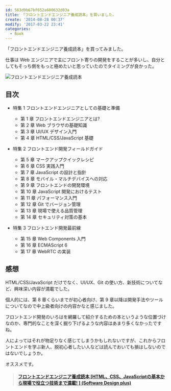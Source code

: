 ```yaml
---
id: 563d9b67bf652a600632d03a
title: 「フロントエンドエンジニア養成読本」を買いました。
create: '2014-08-28 00:37'
modify: '2017-03-22 23:41'
categories:
  - Book
---
```


「フロントエンドエンジニア養成読本」を買ってみました。

仕事は Web エンジニアで主にフロント寄りの開発をすることが多いし、自分としてもそっち側をもっと極めたいと思っていたのでタイミングが良かった。

![フロントエンドエンジニア養成読本](/images/2014/08/28/0001.png)

## 目次

- 特集 1 フロントエンドエンジニアとしての基礎と準備

  - 第 1 章 フロントエンドエンジニアとは?
  - 第 2 章 Web ブラウザの基礎知識
  - 第 3 章 UI/UX デザイン入門
  - 第 4 章 HTML/CSS/JavaScript 基礎

- 特集 2 フロントエンド開発フィールドガイド

  - 第 5 章 マークアップクイックレシピ
  - 第 6 章 CSS 実践入門
  - 第 7 章 JavaScript の設計と指針
  - 第 8 章 モバイル・マルチデバイスへの対応
  - 第 9 章 フロントエンドの開発環境
  - 第 10 章 JavaScript 開発におけるテスト
  - 第 11 章 パフォーマンス入門
  - 第 12 章 Git でバージョン管理
  - 第 13 章 現場で使える品質管理
  - 第 14 章 セキュリティ対策の基本

- 特集 3 フロントエンド開発最前線
  - 第 15 章 Web Components 入門
  - 第 16 章 ECMAScript 6
  - 第 17 章 WebRTC の実装

<!-- more -->

## 感想

HTML/CSS/JavaScript だけでなく、UI/UX、Git の使い方、新技術についてなど、興味深い内容が満載でした。

個人的には、第 8 章くらいまでが初心者向け、第 9 章以降は開発手法やツールについてなので中上級者向けの内容かなと感じました。

フロントエンド開発のいろはを網羅して紹介するための本というような位置づけなのか、専門的なことを深く掘り下げるような内容はあまり多くなかったですね。

人によってはそれが物足りなく感じてしまうかもしれないですが、これからフロントエンドを学ぶ新人、脱初心者したい人などは読んでおいても損はしないのではないでしょうか。

オススメです。

<blockquote class="embedly-card" data-card-key="efc9713d77434ae8b88ef22dda0a91e8" data-card-controls="0" data-card-width="500" data-card-align="left"><h4><a href="http://www.amazon.co.jp/gp/product/4774165786/ref=as_li_ss_tl?ie=UTF8&camp=247&creative=7399&creativeASIN=4774165786&linkCode=as2&tag=yug1224-22">フロントエンドエンジニア養成読本 [HTML、CSS、JavaScriptの基本から現場で役立つ技術まで満載! ] (Software Design plus)</a></h4></blockquote>
<script async src="//cdn.embedly.com/widgets/platform.js" charset="UTF-8"></script>
